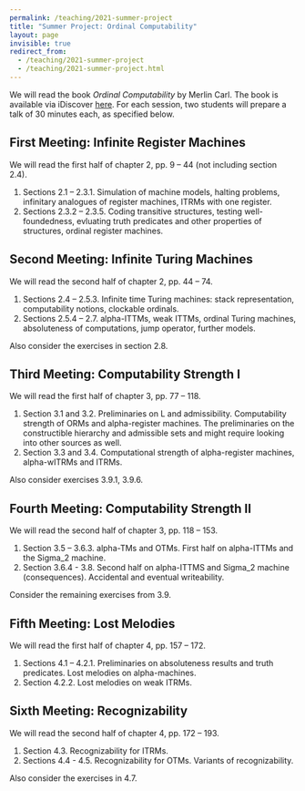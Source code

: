 ```yaml
---
permalink: /teaching/2021-summer-project
title: "Summer Project: Ordinal Computability"
layout: page
invisible: true
redirect_from: 
  - /teaching/2021-summer-project
  - /teaching/2021-summer-project.html
---
```


We will read the book *Ordinal Computability* by Merlin Carl. The book is available via iDiscover [here](https://idiscover.lib.cam.ac.uk/permalink/f/i6hdf6/44CAM_ALMA51596317020003606). For each session, two students will prepare a talk of 30 minutes each, as specified below.

## First Meeting: Infinite Register Machines

We will read the first half of chapter 2, pp. 9 – 44 (not including section 2.4).

1. Sections 2.1 – 2.3.1. Simulation of machine models, halting problems, infinitary analogues of register machines, ITRMs with one register.
2. Sections 2.3.2 – 2.3.5. Coding transitive structures, testing well-foundedness, evluating truth predicates and other properties of structures, ordinal register machines.

## Second Meeting: Infinite Turing Machines

We will read the second half of chapter 2, pp. 44 – 74. 

1. Sections 2.4 – 2.5.3. Infinite time Turing machines: stack representation, computability notions, clockable ordinals.
2. Sections 2.5.4 – 2.7. alpha-ITTMs, weak ITTMs, ordinal Turing machines, absoluteness of computations, jump operator, further models.

Also consider the exercises in section 2.8.

## Third Meeting: Computability Strength I

We will read the first half of chapter 3, pp. 77 – 118.

1. Section 3.1 and 3.2. Preliminaries on L and admissibility. Computability strength of ORMs and alpha-register machines. The preliminaries on the constructible hierarchy and admissible sets and might require looking into other sources as well. 
2. Section 3.3 and 3.4. Computational strength of alpha-register machines, alpha-wITRMs and ITRMs.

Also consider exercises 3.9.1, 3.9.6.

## Fourth Meeting: Computability Strength II

We will read the second half of chapter 3, pp. 118 – 153.

1. Section 3.5 – 3.6.3. alpha-TMs and OTMs. First half on alpha-ITTMs and the Sigma_2 machine.
2. Section 3.6.4 - 3.8. Second half on alpha-ITTMS and Sigma_2 machine (consequences). Accidental and eventual writeability.

Consider the remaining exercises from 3.9.

## Fifth Meeting: Lost Melodies

We will read the first half of chapter 4, pp. 157 – 172.

1. Sections 4.1 – 4.2.1. Preliminaries on absoluteness results and truth predicates. Lost melodies on alpha-machines.
2. Section 4.2.2. Lost melodies on weak ITRMs. 

## Sixth Meeting: Recognizability

We will read the second half of chapter 4, pp. 172 – 193.

1. Section 4.3. Recognizability for ITRMs.
2. Sections 4.4 - 4.5. Recognizability for OTMs. Variants of recognizability.

Also consider the exercises in 4.7.
